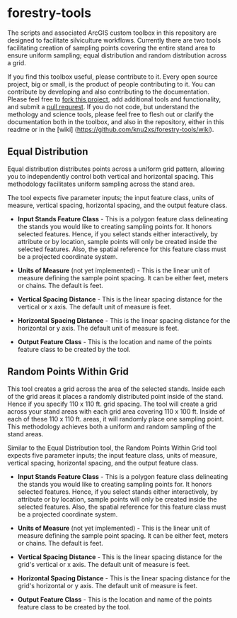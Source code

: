 forestry-tools
==============

The scripts and associated ArcGIS custom toolbox in this repository are designed to facilitate silviculture workflows. Currently there are two tools facilitating creation of sampling points covering the entire stand area to ensure uniform sampling; equal distribution and random distribution across a grid.

If you find this toolbox useful, please contribute to it. Every open source project, big or small, is the product of people contributing to it. You can contribute by developing and also contributing to the documentation. Please feel free to [fork this project](https://help.github.com/articles/fork-a-repo/), add additional tools and functionality, and submit a [pull requrest](https://help.github.com/articles/using-pull-requests/). If you do not code, but understand the methology and science tools, please feel free to flesh out or clarify the documentation both in the toolbox, and also in the repository, either in this readme or in the [wiki] (https://github.com/knu2xs/forestry-tools/wiki).

## Equal Distribution

Equal distribution distributes points across a uniform grid pattern, allowing you to independently control both vertical and horizontal spacing. This methodology facilitates uniform sampling across the stand area.

The tool expects five parameter inputs; the input feature class, units of measure, vertical spacing, horizontal spacing, and the output feature class.

* **Input Stands Feature Class** - This is a polygon feature class delineating the stands you would like to creating sampling points for. It honors selected features. Hence, if you select stands either interactively, by attribute or by location, sample points will only be created inside the selected features. Also, the spatial reference for this feature class must be a projected coordinate system.

* **Units of Measure** (not yet implemented) - This is the linear unit of measure defining the sample point spacing. It can be either feet, meters or chains. The default is feet.

* **Vertical Spacing Distance** - This is the linear spacing distance for the vertical or x axis. The default unit of measure is feet.

* **Horizontal Spacing Distance** - This is the linear spacing distance for the horizontal or y axis. The default unit of measure is feet.

* **Output Feature Class** - This is the location and name of the points feature class to be created by the tool.

## Random Points Within Grid

This tool creates a grid across the area of the selected stands. Inside each of the grid areas it places a randomly distributed point inside of the stand. Hence if you specify 110 x 110 ft. grid spacing. The tool will create a grid across your stand areas with each grid area covering 110 x 100 ft. Inside of each of these 110 x 110 ft. areas, it will randomly place one sampling point. This methodology achieves both a uniform and random sampling of the stand areas.

Similar to the Equal Distribution tool, the Random Points Within Grid tool expects five parameter inputs; the input feature class, units of measure, vertical spacing, horizontal spacing, and the output feature class.

* **Input Stands Feature Class** - This is a polygon feature class delineating the stands you would like to creating sampling points for. It honors selected features. Hence, if you select stands either interactively, by attribute or by location, sample points will only be created inside the selected features. Also, the spatial reference for this feature class must be a projected coordinate system.

* **Units of Measure** (not yet implemented) - This is the linear unit of measure defining the sample point spacing. It can be either feet, meters or chains. The default is feet.

* **Vertical Spacing Distance** - This is the linear spacing distance for the grid's vertical or x axis. The default unit of measure is feet.

* **Horizontal Spacing Distance** - This is the linear spacing distance for the grid's horizontal or y axis. The default unit of measure is feet.

* **Output Feature Class** - This is the location and name of the points feature class to be created by the tool.
